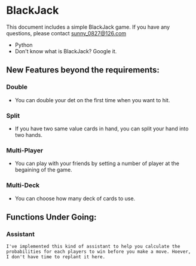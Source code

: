 ﻿# BlackJack
This document includes a simple BlackJack game.
If you have any questions, please contact sunny_0827@126.com

* Python
* Don't know what is BlackJack? Google it.

## New Features beyond the requirements:
### Double
* You can double your det on the first time when you want to hit.
### Split
* If you have two same value cards in hand, you can split your hand into two hands.
### Multi-Player
* You can play with your friends by setting a number of player at the begaining of the game.
### Multi-Deck
* You can choose how many deck of cards to use.


## Functions Under Going:
### Assistant
    I've implemented this kind of assistant to help you calculate the probabilities for each players to win before you make a move. Hoever, I don't have time to replant it here.
